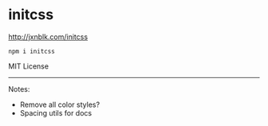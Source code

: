 # initcss

http://jxnblk.com/initcss

```
npm i initcss
```

MIT License

---

Notes:

- Remove all color styles?
- Spacing utils for docs

